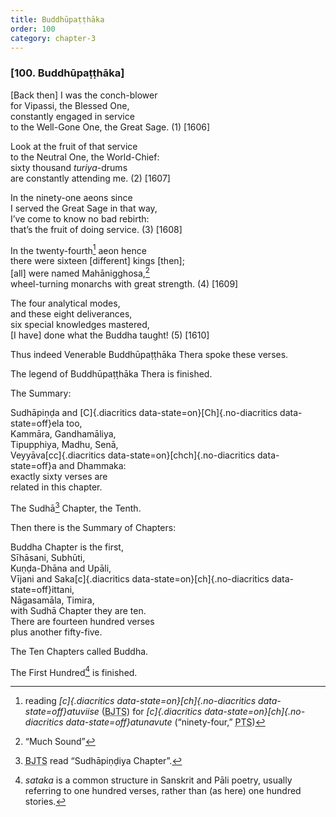 ```yaml
---
title: Buddhūpaṭṭhāka
order: 100
category: chapter-3
---
```


### \[100. Buddhūpaṭṭhāka\]

\[Back then\] I was the conch-blower  
for Vipassi, the Blessed One,  
constantly engaged in service  
to the Well-Gone One, the Great Sage. (1) \[1606\]

Look at the fruit of that service  
to the Neutral One, the World-Chief:  
sixty thousand *turiya*-drums  
are constantly attending me. (2) \[1607\]

In the ninety-one aeons since  
I served the Great Sage in that way,  
I’ve come to know no bad rebirth:  
that’s the fruit of doing service. (3) \[1608\]

In the twenty-fourth[^1] aeon hence  
there were sixteen \[different\] kings \[then\];  
\[all\] were named Mahānigghosa,[^2]  
wheel-turning monarchs with great strength. (4) \[1609\]

The four analytical modes,  
and these eight deliverances,  
six special knowledges mastered,  
\[I have\] done what the Buddha taught! (5) \[1610\]

Thus indeed Venerable Buddhūpaṭṭhāka Thera spoke these verses.

The legend of Buddhūpaṭṭhāka Thera is finished.

The Summary:

Sudhāpiṇḍa and [C]{.diacritics data-state=on}[Ch]{.no-diacritics data-state=off}ela too,  
Kammāra, Gandhamāliya,  
Tipupphiya, Madhu, Senā,  
Veyyāva[cc]{.diacritics data-state=on}[chch]{.no-diacritics data-state=off}a and Dhammaka:  
exactly sixty verses are  
related in this chapter.

The Sudhā[^3] Chapter, the Tenth.

Then there is the Summary of Chapters:

Buddha Chapter is the first,  
Sīhāsani, Subhūti,  
Kuṇḍa-Dhāna and Upāli,  
Vījani and Saka[c]{.diacritics data-state=on}[ch]{.no-diacritics data-state=off}ittani,  
Nāgasamāla, Timira,  
with Sudhā Chapter they are ten.  
There are fourteen hundred verses  
plus another fifty-five.

The Ten Chapters called Buddha.

The First Hundred[^4] is finished.

[^1]: reading *[c]{.diacritics data-state=on}[ch]{.no-diacritics data-state=off}atuviise* (<abbr title="Buddha Jayanthi Tripitaka Series">BJTS</abbr>) for *[c]{.diacritics data-state=on}[ch]{.no-diacritics data-state=off}atunavute* (“ninety-four,” <abbr title="Pali Text Society">PTS</abbr>)

[^2]: “Much Sound”

[^3]: <abbr title="Buddha Jayanthi Tripitaka Series">BJTS</abbr> read “Sudhāpiṇḍiya Chapter”.

[^4]: *sataka* is a common structure in Sanskrit and Pāli poetry, usually referring to one hundred verses, rather than (as here) one hundred stories.
